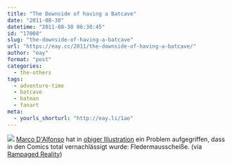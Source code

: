 ```yaml
---
title: "The Downside of having a Batcave"
date: "2011-08-30"
datetime: "2011-08-30 06:30:45"
id: "17008"
slug: "the-downside-of-having-a-batcave"
url: "https://eay.cc/2011/the-downside-of-having-a-batcave/"
author: "eay"
format: "post"
categories:
  - the-others
tags:
  - adventure-time
  - batcave
  - batman
  - fanart
meta:
  - yourls_shorturl: "http://eay.li/1ao"
---
```


[![](https://eay.cc/uploads/2011/batshit.jpg)](http://m7781.deviantart.com/art/downside-of-having-a-batcave-254683654) [Marco D'Alfonso](http://www.marcodalfonso.com/) hat in [obiger Illustration](http://m7781.deviantart.com/art/downside-of-having-a-batcave-254683654) ein Problem aufgegriffen, dass in den Comics total vernachlässigt wurde: Fledermausscheiße. (via [Rampaged Reality](http://rampagedreality.com/post/9332646852/batcavepoopin))
